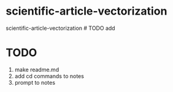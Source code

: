 # scientific-article-vectorization
scientific-article-vectorization # TODO add

# TODO 
1. make readme.md
2. add cd commands to notes
3. prompt to notes

